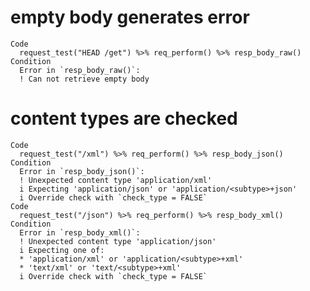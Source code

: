 # empty body generates error

    Code
      request_test("HEAD /get") %>% req_perform() %>% resp_body_raw()
    Condition
      Error in `resp_body_raw()`:
      ! Can not retrieve empty body

# content types are checked

    Code
      request_test("/xml") %>% req_perform() %>% resp_body_json()
    Condition
      Error in `resp_body_json()`:
      ! Unexpected content type 'application/xml'
      i Expecting 'application/json' or 'application/<subtype>+json'
      i Override check with `check_type = FALSE`
    Code
      request_test("/json") %>% req_perform() %>% resp_body_xml()
    Condition
      Error in `resp_body_xml()`:
      ! Unexpected content type 'application/json'
      i Expecting one of:
      * 'application/xml' or 'application/<subtype>+xml'
      * 'text/xml' or 'text/<subtype>+xml'
      i Override check with `check_type = FALSE`

